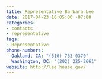 ```yaml
---
title: Representative Barbara Lee
date: 2017-04-23 16:05:00 -07:00
categories:
- contacts
- representative
tags:
- Representative
phone-numbers:
  Oakland, CA: "(510) 763-0370"
  Washington, DC: "(202) 225-2661"
website: http://lee.house.gov/
---
```



